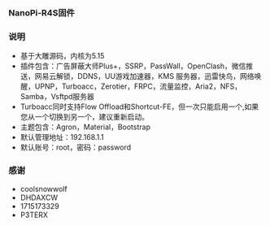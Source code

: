 ### NanoPi-R4S固件

### 说明 

- 基于大雕源码，内核为5.15
- 插件包含：广告屏蔽大师Plus+，SSRP，PassWall，OpenClash，微信推送，网易云解锁，DDNS，UU游戏加速器，KMS 服务器，迅雷快鸟，网络唤醒，UPNP，Turboacc，Zerotier，FRPC，流量监控，Aria2，NFS，Samba，Vsftpd服务器
- Turboacc同时支持Flow Offload和Shortcut-FE，但一次只能启用一个,如果您从一个切换到另一个，建议重新启动。
- 主题包含：Agron，Material，Bootstrap
- 默认管理地址：192.168.1.1
- 默认账号：root，密码：password

### 感谢

- coolsnowwolf
- DHDAXCW
- 1715173329
- P3TERX
